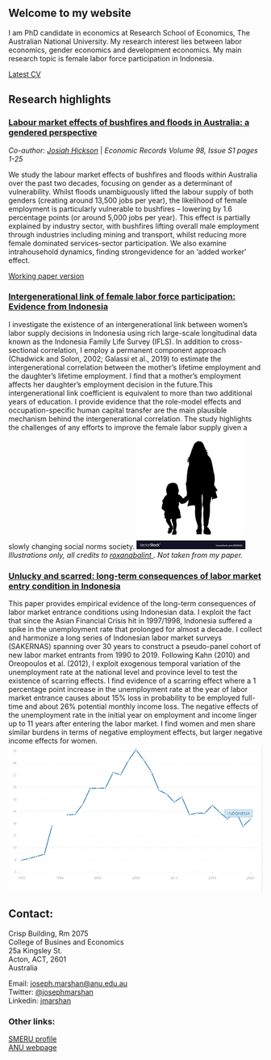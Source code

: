 ## Welcome to my website

I am PhD candidate in economics at Research School of Economics, The Australian National University. My research interest lies between labor economics, gender economics and development economics. My main research topic is female labor force participation in Indonesia.

[Latest CV](https://jnmarshan.github.io/docs/jmCV_V2.pdf)


## Research highlights

### [Labour market effects of bushfires and floods in Australia: a gendered perspective](https://onlinelibrary.wiley.com/doi/full/10.1111/1475-4932.12688)
_Co-author: [Josiah Hickson](https://www.linkedin.com/in/josh-hickson-a36a4010a/?originalSubdomain=au)_ | _Economic Records Volume 98, Issue S1 pages 1-25_

We study the labour market effects of bushfires and floods within Australia over the past two decades, focusing on gender as a determinant of vulnerability. Whilst floods unambiguously lifted the labour supply of both genders (creating around 13,500 jobs per year), the likelihood of female employment is particularly vulnerable to bushfires – lowering by 1.6 percentage points (or around 5,000 jobs per year). This effect is partially explained by industry sector, with bushfires lifting overall male employment through industries including mining and transport, whilst reducing more female dominated services-sector participation. We also examine intrahousehold dynamics, finding strongevidence for an ‘added worker’ effect.

[Working paper version](https://jnmarshan.github.io/docs/Compiled_Gendered_consequences_of_natural_disaster_Final_ER.pdf)


### [Intergenerational link of female labor force participation: Evidence from Indonesia](https://jnmarshan.github.io/docs/chapter01_v1.pdf)
I investigate the existence of an intergenerational link between women’s labor supply decisions in Indonesia using rich large-scale longitudinal data known as the Indonesia Family Life Survey (IFLS). In addition to cross-sectional correlation, I employ a permanent component approach (Chadwick and Solon, 2002; Galassi et al., 2019) to estimate the intergenerational correlation between the mother’s lifetime employment and the daughter’s lifetime employment. I find that a mother’s employment affects her daughter’s employment decision in the future.This intergenerational link coefficient is equivalent to more than two additional years of education. I provide evidence that the role-model effects and occupation-specific human capital transfer are the main plausible mechanism behind the intergenerational correlation. The study highlights the challenges of any efforts to improve the female labor supply given a slowly changing social norms society.
![intergen](pics/likemom.png)  
*Illustrations only, all credits to [roxanabalint ](https://www.vectorstock.com/royalty-free-vectors/vectors-by_roxanabalint). Not taken from my paper.*  


### [Unlucky and scarred: long-term consequences of labor market entry condition in Indonesia](https://jnmarshan.github.io/docs/chapter03_v1.pdf)
This paper provides empirical evidence of the long-term consequences of labor market entrance conditions using Indonesian data. I exploit the fact that since the Asian Financial Crisis hit in 1997/1998, Indonesia suffered a spike in the unemployment rate that prolonged for almost a decade. I collect and harmonize a long series of Indonesian labor market surveys (SAKERNAS) spanning over 30 years to construct a pseudo-panel cohort of new labor market entrants from 1990 to 2019. Following Kahn (2010) and Oreopoulos et al. (2012), I exploit exogenous temporal variation of the unemployment rate at the national level and province level to test the existence of scarring effects. I find evidence of a scarring effect where a 1 percentage point increase in the unemployment rate at the year of labor market entrance causes about 15% loss in probability to be employed full-time and about 26% potential monthly income loss. The negative effects of the unemployment rate in the initial year on employment and income linger up to 11 years after entering the labor market. I find women and men share similar burdens in terms of negative employment effects, but larger negative income effects for women.
![scarr](pics/unemployment.png)


## Contact:
Crisp Building, Rm 2075  
College of Busines and Economics  
25a Kingsley St.  
Acton, ACT, 2601  
Australia

Email: [joseph.marshan@anu.edu.au](mailto:joseph.marshan@anu.edu.au)  
Twitter: [@josephmarshan](https://twitter.com/JosephMarshan)  
Linkedin: [jmarshan](https://www.linkedin.com/in/jmarshan/)

### Other links:
[SMERU profile](https://www.smeru.or.id/en/content/joseph-natanael-marshan)   
[ANU webpage](https://www.cbe.anu.edu.au/about/staff-directory/?profile=Joseph-Marshan)
